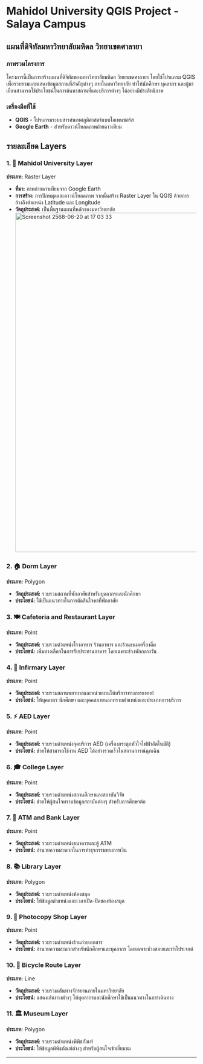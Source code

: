 # Mahidol University QGIS Project - Salaya Campus
## แผนที่ดิจิทัลมหาวิทยาลัยมหิดล วิทยาเขตศาลายา

### ภาพรวมโครงการ
โครงการนี้เป็นการสร้างแผนที่ดิจิทัลของมหาวิทยาลัยมหิดล วิทยาเขตศาลายา โดยใช้โปรแกรม QGIS เพื่อรวบรวมและแสดงข้อมูลสถานที่สำคัญต่างๆ ภายในมหาวิทยาลัย ทำให้นักศึกษา บุคลากร และผู้มาเยือนสามารถใช้ประโยชน์ในการค้นหาสถานที่และบริการต่างๆ ได้อย่างมีประสิทธิภาพ

### เครื่องมือที่ใช้
- **QGIS** - โปรแกรมระบบสารสนเทศภูมิศาสตร์แบบโอเพนซอร์ส
- **Google Earth** - สำหรับดาวน์โหลดภาพถ่ายดาวเทียม


## รายละเอียด Layers

### 1. 🏫 Mahidol University Layer
**ประเภท:** Raster Layer
- **ที่มา:** ภาพถ่ายดาวเทียมจาก Google Earth
- **การสร้าง:** การปักหมุดและดาวน์โหลดภาพ จากนั้นสร้าง Raster Layer ใน QGIS ด้วยการอ้างอิงตำแหน่ง Latitude และ Longitude
- **วัตถุประสงค์:** เป็นพื้นฐานแผนที่หลักของมหาวิทยาลัย
  <img width="895" alt="Screenshot 2568-06-20 at 17 03 33" src="https://github.com/user-attachments/assets/30d98dc8-58a5-49b3-99ba-4217ff016b69" />


### 2. 🏠 Dorm Layer
**ประเภท:** Polygon
- **วัตถุประสงค์:** รวบรวมสถานที่พักอาศัยสำหรับบุคลากรและนักศึกษา
- **ประโยชน์:** ใช้เป็นแนวทางในการตัดสินใจหาที่พักอาศัย

### 3. 🍽️ Cafeteria and Restaurant Layer
**ประเภท:** Point
- **วัตถุประสงค์:** รวบรวมตำแหน่งโรงอาหาร ร้านอาหาร และร้านขนมเครื่องดื่ม
- **ประโยชน์:** เพิ่มทางเลือกในการรับประทานอาหาร โดยเฉพาะช่วงพักกลางวัน

### 4. 🏥 Infirmary Layer
**ประเภท:** Point
- **วัตถุประสงค์:** รวบรวมสถานพยาบาลและหน่วยงานให้บริการทางการแพทย์
- **ประโยชน์:** ให้บุคลากร นักศึกษา และบุคคลภายนอกทราบตำแหน่งและประเภทการบริการ

### 5. ⚡ AED Layer
**ประเภท:** Point
- **วัตถุประสงค์:** รวบรวมตำแหน่งจุดบริการ AED (เครื่องกระตุกหัวใจไฟฟ้าอัตโนมัติ)
- **ประโยชน์:** ช่วยให้สามารถใช้งาน AED ได้อย่างรวดเร็วในสถานการณ์ฉุกเฉิน

### 6. 🎓 College Layer
**ประเภท:** Point
- **วัตถุประสงค์:** รวบรวมตำแหน่งสถานศึกษาและสถาบันวิจัย
- **ประโยชน์:** ช่วยให้ผู้สนใจทราบข้อมูลสถาบันต่างๆ สำหรับการศึกษาต่อ

### 7. 🏧 ATM and Bank Layer
**ประเภท:** Point
- **วัตถุประสงค์:** รวบรวมตำแหน่งธนาคารและตู้ ATM
- **ประโยชน์:** อำนวยความสะดวกในการทำธุรกรรมทางการเงิน

### 8. 📚 Library Layer
**ประเภท:** Polygon
- **วัตถุประสงค์:** รวบรวมตำแหน่งห้องสมุด
- **ประโยชน์:** ให้ข้อมูลตำแหน่งและเวลาเปิด-ปิดของห้องสมุด

### 9. 📄 Photocopy Shop Layer
**ประเภท:** Point
- **วัตถุประสงค์:** รวบรวมตำแหน่งร้านถ่ายเอกสาร
- **ประโยชน์:** อำนวยความสะดวกสำหรับนักศึกษาและบุคลากร โดยเฉพาะช่วงสอบและทำโปรเจกต์

### 10. 🚴 Bicycle Route Layer
**ประเภท:** Line
- **วัตถุประสงค์:** รวบรวมเส้นทางจักรยานภายในมหาวิทยาลัย
- **ประโยชน์:** แสดงเส้นทางต่างๆ ให้บุคลากรและนักศึกษาใช้เป็นแนวทางในการเดินทาง

### 11. 🏛️ Museum Layer
**ประเภท:** Polygon
- **วัตถุประสงค์:** รวบรวมตำแหน่งพิพิธภัณฑ์
- **ประโยชน์:** ให้ข้อมูลพิพิธภัณฑ์ต่างๆ สำหรับผู้สนใจเข้าเยี่ยมชม

---


